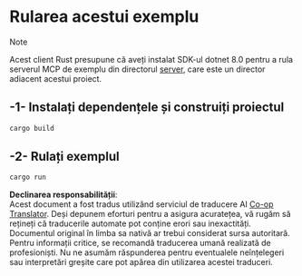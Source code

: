 <!--
CO_OP_TRANSLATOR_METADATA:
{
  "original_hash": "e3813a6ea19657d0cff0c2d1a1ffd324",
  "translation_date": "2025-08-18T19:07:10+00:00",
  "source_file": "03-GettingStarted/02-client/solution/rust/README.md",
  "language_code": "ro"
}
-->
# Rularea acestui exemplu

> [!NOTE]
> Acest client Rust presupune că aveți instalat SDK-ul dotnet 8.0 pentru a rula serverul MCP de exemplu din directorul [server](../../../../../../03-GettingStarted/02-client/solution/server), care este un director adiacent acestui proiect.

## -1- Instalați dependențele și construiți proiectul

```bash
cargo build
```

## -2- Rulați exemplul

```bash
cargo run
```

**Declinarea responsabilității**:  
Acest document a fost tradus utilizând serviciul de traducere AI [Co-op Translator](https://github.com/Azure/co-op-translator). Deși depunem eforturi pentru a asigura acuratețea, vă rugăm să rețineți că traducerile automate pot conține erori sau inexactități. Documentul original în limba sa nativă ar trebui considerat sursa autoritară. Pentru informații critice, se recomandă traducerea umană realizată de profesioniști. Nu ne asumăm răspunderea pentru eventualele neînțelegeri sau interpretări greșite care pot apărea din utilizarea acestei traduceri.